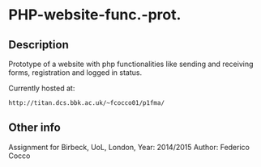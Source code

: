 # PHP-website-func.-prot.

## Description

Prototype of a website with php functionalities like sending and receiving forms, 
registration and logged in status.

Currently hosted at:

	http://titan.dcs.bbk.ac.uk/~fcocco01/p1fma/

## Other info

 Assignment for Birbeck, UoL, London, 
 Year: 2014/2015 
 Author: Federico Cocco
